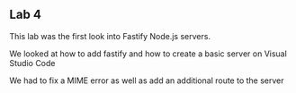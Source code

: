 ## Lab 4

This lab was the first look into Fastify Node.js servers.

We looked at how to add fastify and how to create a basic server on Visual Studio Code

We had to fix a MIME error as well as add an additional route to the server
